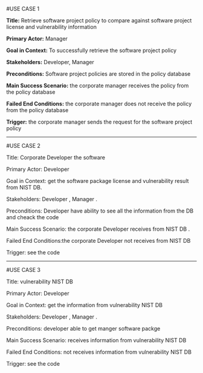 #USE CASE 1

**Title:** Retrieve software project policy to compare against software project license and vulnerability information

**Primary Actor:** Manager

**Goal in Context:** To successfully retrieve the software project policy

**Stakeholders:** Developer, Manager

**Preconditions:** Software project policies are stored in the policy database 

**Main Success Scenario:** the corporate manager receives the policy from the policy database

**Failed End Conditions:** the corporate manager does not receive the policy from the policy database

**Trigger:** the corporate manager sends the request for the software project policy

___________________________________________________________________________________________________________
#USE CASE 2

Title:  Corporate Developer the software 

Primary Actor:  Developer

Goal in Context: get the software package license and  vulnerability result from NIST DB.

Stakeholders: Developer , Manager .

Preconditions: Developer have ability to see all the information from the DB and cheack the code  

Main Success Scenario: the corporate Developer receives from NIST DB  .

Failed End Conditions:the corporate Developer not receives from NIST DB

Trigger: see the code 
_________________________________________________________________________________________________________________
#USE CASE 3

Title: vulnerability NIST DB

Primary Actor: Developer

Goal in Context: get the information from vulnerability NIST DB

Stakeholders: Developer , Manager .

Preconditions: developer able to get manger software packge 

Main Success Scenario: receives information from vulnerability NIST DB

Failed End Conditions: not receives information from vulnerability NIST DB

Trigger: see the code 
